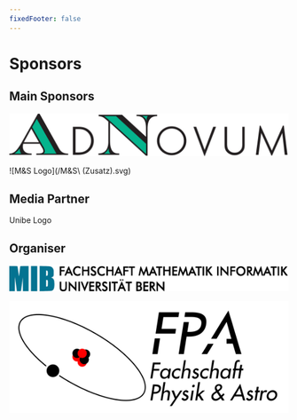 ```yaml
---
fixedFooter: false
---
```

# Sponsors

## Main Sponsors

![AdNovum Logo](/AdNovum_Logo-CMYK.svg)

![M&S Logo](/M&S\ \(Zusatz\).svg)

## Media Partner

Unibe Logo

## Organiser

![MIB Logo](/logo_mib_text.svg)

![FPA Logo](/logo_fpa.svg)

